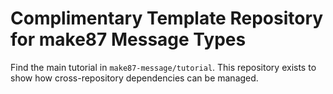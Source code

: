 # Complimentary Template Repository for make87 Message Types

Find the main tutorial in `make87-message/tutorial`. This repository
exists to show how cross-repository dependencies can be managed.